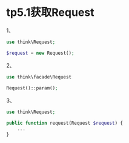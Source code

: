 # tp5.1获取Request

1、

```php
use think\Request;

$request = new Request();
```

2、

```php
use think\facade\Request
    
Request()::param();
```

3、

```php
use think\Request;

public function request(Request $request) {
	...
}
```